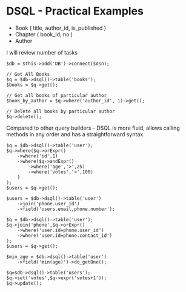 # DSQL - Practical Examples

* Book ( title, author_id, is_published )* Chapter ( book_id, no )* AuthorI will review number of tasks 
```$db = $this->add('DB')->connect($dsn); // Get All Books$q = $db->dsql()->table('books');$books = $q->get(); // Get all books of particular author$book_by_author = $q->where('author_id', 1)->get(); // Delete all books by particular author$q->delete();
```Compared to other query builders - DSQL is more fluid, allows calling methods in any order and has a straightforward syntax. ```$q = $db->dsql()->table('user');$q->where($q->orExpr()	->where('id',1)	->where($q->andExpr()		->where('age','>',25)		->where('votes','>',100)	));$users = $q->get();
```

```
$users = $db->dsql()->table('user')	->join('phone.user_id')	->field('users.email,phone.number');
```

```
$q = $db->dsql()->table('user');$q->join('phone',$q->orExpr()	->where('user.id=phone.user_id')	->where('user.id=phone.contact_id'));$users = $q->get();
```

```
$min_age = $db->dsql()->table('user')	->field('min(age)')->do_getOne();
```

```
$q=$db->dsql()->table('users');$q->set('votes',$q->expr('votes+1'));$q->update();```